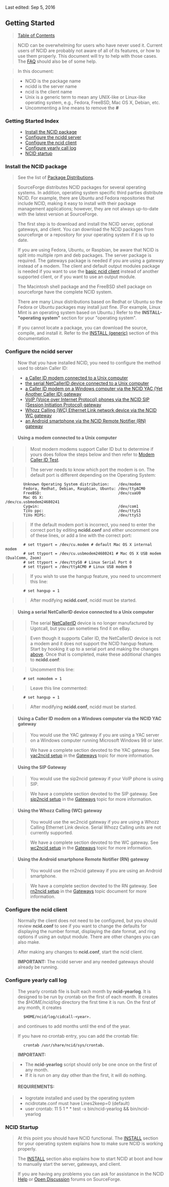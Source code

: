 <!-- GettingStarted.md - Removable HEADER Start -->

Last edited: Sep 5, 2016

<!-- Removable HEADER End -->

## <a name="getstarted_top"></a>Getting Started

> [Table of Contents](#doc_top)

> NCID can be overwhelming for users who have never used it. 
  Current users of NCID are probably not aware of all of its features, 
  or how to use them properly. This document will try to help with 
  those cases.  The [FAQ](#faq_top) should also be of some help.

> In this document:

> - NCID is the package name
> - ncidd is the server name
> - ncid is the client name
> - Unix is a generic term to mean any UNIX-like or Linux-like
    operating system, e.g., Fedora, FreeBSD, Mac OS X, Debian, etc.
> - Uncommenting a line means to remove the **#**

### Getting Started Index

> * [Install the NCID package](#getstarted_pkg)
> * [Configure the ncidd server](#getstarted_cs)
> * [Configure the ncid client](#getstarted_cc)
> * [Configure yearly call log](#getstarted_log)
> * [NCID startup](#getstarted_ns)

### <a name="getstarted_pkg"></a>Install the NCID package

> See the list of 
  [Package Distributions](http://ncid.sourceforge.net/#Distributions).

> SourceForge distributes NCID packages for several operating systems.
  In addition, operating system specific third parties distribute NCID.
  For example, there are Ubuntu and Fedora repositories that include NCID,
  making it easy to install with their package management applications; 
  however, they are not always up-to-date with the latest version at
  SourceForge.

> The first step is to download and install the NCID server, optional gateways, and client.
  You can download the NCID packages from sourceforge or a repository
  for your operating system if it is up to date.

> If you are using Fedora, Ubuntu, or Raspbian, be aware that NCID is split into
  multiple rpm and deb packages.  The server package is required.
  The gateways package is needed if you are using a gateway instead of a modem.
  The client and default output modules package is needed if you want to use the
  [basic ncid client](http://ncid.sourceforge.net/man/ncid.1.html)
instead of another supported client, or if you want to use an output module.

> The Macintosh shell package and the FreeBSD shell package on sourceforge have the
  complete NCID system.

> There are many Linux distributions based on Redhat or Ubuntu so the Fedora
  or Ubuntu packages may install just fine. (For example, Linux Mint is
  an operating system based on Ubuntu.) Refer to the **INSTALL-"operating
  system"** section for your "operating system".

> If you cannot locate a package, you can download the source, compile,
  and install it.  Refer to the [INSTALL (generic)](#instl_generic_top) section
  of this documentation.

### <a name="getstarted_cs"></a>Configure the ncidd server

> Now that you have installed NCID, you need to configure the method used
  to obtain Caller ID:

  > - [a Caller ID modem connected to a Unix computer](#getstarted_modem)
  > - [the serial NetCallerID device connected to a Unix computer](#getstarted_netc)
  > - [a Caller ID modem on a Windows computer via the NCID YAC (Yet Another Caller ID) gateway](#getstarted_yac)
  > - [VoIP (Voice over Internet Protocol) phones via the NCID SIP (Session Initiation Protocol) gateway](#getstarted_sip)
  > - [Whozz Calling (WC) Ethernet Link network device via the NCID WC gateway](#getstarted_wc)
  > - [an Android smartphone via the NCID Remote Notifier (RN) gateway](#getstarted_rn)


> ####  <a name="getstarted_modem"></a> **Using a modem connected to a Unix computer**

>> Most modern modems support Caller ID but to determine if yours does follow
   the steps below and then refer to [Modem Caller ID Test](#modems_test).

>> The server needs to know which port the modem is on.  The default port is different
   depending on the Operating System:

            Unknown Operating System distribution:    /dev/modem
            Fedora, Redhat, Debian, Raspbian, Ubuntu: /dev/ttyACM0
            FreeBSD:                                  /dev/cuaU0
            Mac OS X:                                 /dev/cu.usbmodem24680241
            Cygwin:                                   /dev/com1
            TiVo ppc:                                 /dev/ttyS1
            TiVo MIPS:                                /dev/ttyS3


>> If the default modem port is incorrect, you need to enter the correct port
   by editing **ncidd.conf** and either uncomment one of these lines, 
   or add a line with the correct port:

            # set ttyport = /dev/cu.modem # default Mac OS X internal modem
            # set ttyport = /dev/cu.usbmodem24680241 # Mac OS X USB modem (DualComm, Zoom)
            # set ttyport = /dev/ttyS0 # Linux Serial Port 0
            # set ttyport = /dev/ttyACM0 # Linux USB modem 0

>> If you wish to use the hangup feature, you need to uncomment this line:

            # set hangup = 1

>> After modifying **ncidd.conf**, ncidd must be started.

> ####  <a name="getstarted_netc"></a> **Using a serial NetCallerID device connected to a Unix computer**

>> The serial 
   [NetCallerID](http://bedford.nyws.com/BI.asp?Page=CBG/BI/Feb2002/eye.htm#2)
   device is no longer manufactured by Ugotcall, but you can sometimes find 
   it on eBay.

>> Even though it supports Caller ID, the NetCallerID device is not a modem
   and it does not support the NCID hangup feature. Start by hooking it
   up to a serial port and making the changes [above](#getstarted_modem). Once that is completed, 
   make these additional changes to **ncidd.conf**:

>> Uncomment this line:

            # set nomodem = 1

>> Leave this line commented:

            # set hangup = 1

>> After modifying **ncidd.conf**, ncidd must be started.

> ####  <a name="getstarted_yac"></a> **Using a Caller ID modem on a Windows computer via the NCID YAC gateway**

>> You would use the YAC gateway if you are using a YAC server on a
   Windows computer running Microsoft Windows 98 or later.

>> We have a complete section devoted to the YAC gateway. See
   [yac2ncid setup](#gateways_yac)
   in the [Gateways](#gateways_top) topic for more information.

> ####  <a name="getstarted_sip"></a> **Using the SIP Gateway**

>> You would use the sip2ncid gateway if your VoIP phone is using SIP.

>> We have a complete section devoted to the SIP gateway. See
   [sip2ncid setup](#gateways_sip)
   in the [Gateways](#gateways_top) topic for more information.

> ####  <a name="getstarted_wc"></a> **Using the Whozz Calling (WC) gateway**

>> You would use the wc2ncid gateway if you are using a Whozz 
   Calling Ethernet Link device. Serial Whozz Calling units are not
   currently supported.

>> We have a complete section devoted to the WC gateway. See
   [wc2ncid setup](#gateways_wc)
   in the [Gateways](#gateways_top) topic for more information.

> ####  <a name="getstarted_rn"></a> **Using the Android smartphone Remote Notifier (RN) gateway**

>> You would use the rn2ncid gateway if you are using an Android smartphone.

>> We have a complete section devoted to the RN gateway. See
   [rn2ncid setup](#gateways_rn) 
   in the [Gateways](#gateways_top) topic document for more information.

### <a name="getstarted_cc"></a>Configure the ncid client

> Normally the client does not need to be configured, but
  you should review **ncid.conf** to see if you want to change 
  the defaults for displaying the number format, displaying the 
  date format, and ring options if using an output module. There 
  are other changes you can also make.

> After making any changes to **ncid.conf**, start the ncid client.

> **IMPORTANT:** The ncidd server and any needed gateways should
   already be running.

### <a name="getstarted_log"></a>Configure yearly call log

> The yearly crontab file is built each month by **ncid-yearlog**.  It is designed
  to be run by crontab on the first of each month.  It creates the *$HOME/ncid/log*
  directory the first time it is run.  On the first of any month, it creates

            $HOME/ncid/log/cidcall-<year>.

> and continues to add months until the end of the year.

> If you have no crontab entry, you can add the crontab file:

            crontab /usr/share/ncid/sys/crontab.

> **IMPORTANT:**

> - The **ncid-yearlog** script should only be one once on the first of any month.
> - If it is run on any day other than the first, it will do nothing.


> #### REQUIREMENTS:

> - logrotate installed and used by the operating system
> - ncidrotate.conf must have Lines2keep=0 (default)
> - user crontab: 11 5 1 * * test -x bin/ncid-yearlog && bin/ncid-yearlog

### <a name="getstarted_ns"></a>NCID Startup

> At this point you should have NCID functional. The [INSTALL](#instl_generic_top)
  section for your operating system explains how to make sure NCID is 
  working properly.

> The [INSTALL](#instl_generic_top) section also explains how to start NCID at boot
  and how to manually start the server, gateways, and client.

> If you are having any problems you can ask for assistance in the NCID
  [Help](http://sourceforge.net/p/ncid/discussion/275237/) or
  [Open Discussion](http://sourceforge.net/p/ncid/discussion/275236/) 
  forums on SourceForge.
